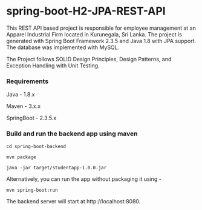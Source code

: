 # spring-boot-H2-JPA-REST-API

This REST API based project is responsible for employee management at an Apparel Industrial Firm located in Kurunegala, Sri Lanka. The project is generated with Spring Boot Framework 2.3.5 and Java 1.8 with JPA support. The database was implemented with MySQL.  

The Project follows SOLID Design Principles, Design Patterns, and Exception Handling with Unit Testing.

### Requirements

Java - 1.8.x 

Maven - 3.x.x 

SpringBoot - 2.3.5.x  


### Build and run the backend app using maven 
 
 
`cd spring-boot-backend` 

`mvn package` 

`java -jar target/studentapp-1.0.0.jar` 

Alternatively, you can run the app without packaging it using -

`mvn spring-boot:run` 

The backend server will start at http://localhost:8080.
